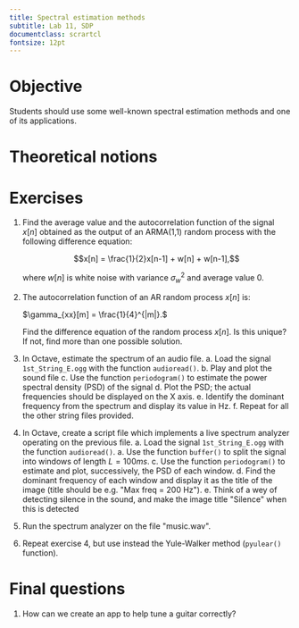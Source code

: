 ```yaml
---
title: Spectral estimation methods
subtitle: Lab 11, SDP
documentclass: scrartcl
fontsize: 12pt
---
```


# Objective

Students should use some well-known spectral estimation methods 
and one of its applications.

# Theoretical notions

# Exercises

1. Find the average value and the autocorrelation function of the 
signal $x[n]$ obtained as the output of an ARMA(1,1) random process with
the following difference equation:
    
	$$x[n] = \frac{1}{2}x[n-1] + w[n] + w[n-1],$$
	
	where $w[n]$ is white noise with variance $\sigma_w^2$ and average value $0$.
	
2. The autocorrelation function of an AR random process $x[n]$ is:

    $\gamma_{xx}[m] = \frac{1}{4}^{|m|}.$
	
	Find the difference equation of the random process $x[n]$. Is this unique? 
	If not, find more than one possible solution.

3. In Octave, estimate the spectrum of an audio file.
	a. Load the signal `1st_String_E.ogg` with the function `audioread()`.
    b. Play and plot the sound file
	c. Use the function `periodogram()` to estimate the power spectral density (PSD) of the signal
    d. Plot the PSD; the actual frequencies should be displayed on the X axis.
	e. Identify the dominant frequency from the spectrum and display its value in Hz.
    f. Repeat for all the other string files provided.

4. In Octave, create a script file which implements a live spectrum analyzer operating on the previous file.
    a. Load the signal `1st_String_E.ogg` with the function `audioread()`.
   	a. Use the function `buffer()` to split the signal into windows of length $L=100ms$.
	c. Use the function `periodogram()` to estimate	and plot, successively, the PSD of each window.
    d. Find the dominant frequency of each window and display it as the title of the image (title should be e.g. "Max freq = 200 Hz").
    e. Think of a wey of detecting silence in the sound, and make the image title "Silence" when this is detected

5. Run the spectrum analyzer on the file "music.wav".

6. Repeat exercise 4, but use instead the Yule-Walker method (`pyulear()` function).

# Final questions

1. How can we create an app to help tune a guitar correctly?
